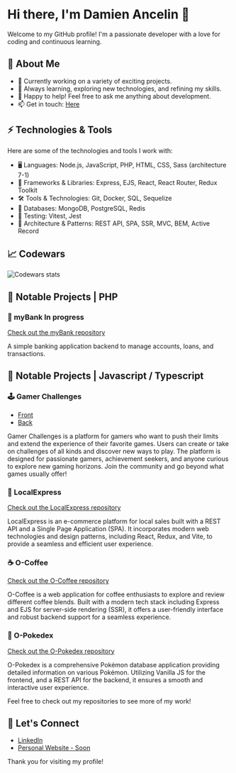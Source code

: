 # Hi there, I'm Damien Ancelin 👋

Welcome to my GitHub profile! I'm a passionate developer with a love for coding and continuous learning.

## 🚀 About Me

- 🔭 Currently working on a variety of exciting projects.
- 🌱 Always learning, exploring new technologies, and refining my skills.
- 💬 Happy to help! Feel free to ask me anything about development.
- 📫 Get in touch: [Here](mailto:ancelin.damien@gmail.com)

## ⚡ Technologies & Tools

Here are some of the technologies and tools I work with:

- 🖥️ Languages: Node.js, JavaScript, PHP, HTML, CSS, Sass (architecture 7-1)
- 🔧 Frameworks & Libraries: Express, EJS, React, React Router, Redux Toolkit
- 🛠️ Tools & Technologies: Git, Docker, SQL, Sequelize
- 💾 Databases: MongoDB, PostgreSQL, Redis
- 🧪 Testing: Vitest, Jest
- 📐 Architecture & Patterns: REST API, SPA, SSR, MVC, BEM, Active Record

## 📈 Codewars

![Codewars stats](https://www.codewars.com/users/Damien-Ancelin/badges/large)

## 📝 Notable Projects | PHP

### 🏦 myBank **In progress**
[Check out the myBank repository](https://github.com/Damien-Ancelin/myBank)

A simple banking application backend to manage accounts, loans, and transactions.

## 📝 Notable Projects | Javascript / Typescript

### 🕹 Gamer Challenges
- [Front](https://github.com/Damien-Ancelin/Gamer-Challenges-Front)
- [Back](https://github.com/Damien-Ancelin/Gamer-Challenges-Back)

Gamer Challenges is a platform for gamers who want to push their limits and extend the experience of their favorite games. Users can create or take on challenges of all kinds and discover new ways to play. The platform is designed for passionate gamers, achievement seekers, and anyone curious to explore new gaming horizons. Join the community and go beyond what games usually offer!

### 🛒 LocalExpress
[Check out the LocalExpress repository](https://github.com/Damien-Ancelin/LocalExpress)

LocalExpress is an e-commerce platform for local sales built with a REST API and a Single Page Application (SPA). It incorporates modern web technologies and design patterns, including React, Redux, and Vite, to provide a seamless and efficient user experience.

### ☕ O-Coffee
[Check out the O-Coffee repository](https://github.com/Damien-Ancelin/O-Coffee)

O-Coffee is a web application for coffee enthusiasts to explore and review different coffee blends. Built with a modern tech stack including Express and EJS for server-side rendering (SSR), it offers a user-friendly interface and robust backend support for a seamless experience.

### 🐾 O-Pokedex
[Check out the O-Pokedex repository](https://github.com/Damien-Ancelin/O-Pokedex)

O-Pokedex is a comprehensive Pokémon database application providing detailed information on various Pokémon. Utilizing Vanilla JS for the frontend, and a REST API for the backend, it ensures a smooth and interactive user experience.

Feel free to check out my repositories to see more of my work!

## 🤝 Let's Connect

- [LinkedIn](https://www.linkedin.com/in/damien-ancelin)
- [Personal Website - Soon]()

Thank you for visiting my profile!
